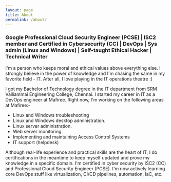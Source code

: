 ```yaml
---
layout: page
title: About
permalink: /about/
---
```


### Google Professional Cloud Security Engineer (PCSE) | ISC2 member and Certified in Cybersecurity (CC) | DevOps | Sys admin (Linux and Windows) | Self-taught Ethical Hacker | Technical Writer

I'm a person who keeps moral and ethical values above everything else. I strongly believe in the power of knowledge and I'm chasing the same in my favorite field - IT. After all, I love playing in the IT operations theatre :)

I got my Bachelor of Technology degree in the IT department from SRM Valliammai Engineering College, Chennai. I started my career in IT as a DevOps engineer at Mafiree. Right now, I'm working on the following areas at Mafiree:-

- Linux and Windows troubleshooting
- Linux and Windows desktop administration. 
- Linux server administration. 
- Web server monitoring. 
- Implementing and maintaining Access Control Systems
- IT support (helpdesk)

Although real-life experience and practical skills are the heart of IT, I do certifications in the meantime to keep myself updated and prove my knowledge in a specific domain. I'm certified in cyber security by ISC2 (CC) and Professional Cloud Security Engineer (PCSE). I'm now actively learning core DevOps stuff like virtualization, CI/CD pipelines, automation, IaC, etc.
